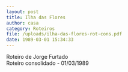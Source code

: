 ```yaml
---
layout: post
title: Ilha das Flores
author: casa
category: Roteiros
file: /uploads/ilha-das-flores-rot-cons.pdf
date: 1989-03-01 15:34:33
---
```

Roteiro de Jorge Furtado\
Roteiro consolidado - 01/03/1989